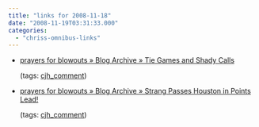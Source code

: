 ```yaml
---
title: "links for 2008-11-18"
date: "2008-11-19T03:31:33.000"
categories: 
  - "chriss-omnibus-links"
---
```


- [prayers for blowouts » Blog Archive » Tie Games and Shady Calls](http://prayersforblowouts.com/2008/11/17/tie-games-and-shady-calls/#comment-2142)
    
    (tags: [cjh\_comment](http://delicious.com/hubbsc/cjh_comment))
    
- [prayers for blowouts » Blog Archive » Strang Passes Houston in Points Lead!](http://prayersforblowouts.com/2008/11/17/strang-passes-houston-in-points-lead/#comment-2138)
    
    (tags: [cjh\_comment](http://delicious.com/hubbsc/cjh_comment))
